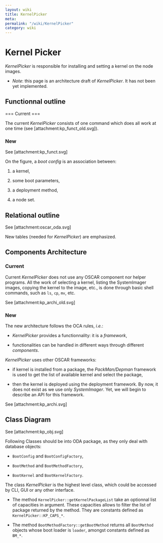 ```yaml
---
layout: wiki
title: KernelPicker
meta: 
permalink: "/wiki/KernelPicker"
category: wiki
---
```

<!-- Name: KernelPicker -->
<!-- Version: 11 -->
<!-- Author: bli -->

# Kernel Picker

*KernelPicker* is responsible for installing and setting a kernel on the node
images. 

* *Note*: this page is an architecture draft of *KernelPicker*. It has not been yet implemented.

## Functionnal outline

=== Current === 

The current *KernelPicker* consists of one command which does all work at one time (see [attachment:kp_funct_old.svg]).

### New

See [attachment:kp_funct.svg]

On the figure, a _boot config_ is an association between:


1. a kernel,

2. some boot parameters,

3. a deployment method,

4. a node set.

## Relational outline

See [attachment:oscar_oda.svg]

New tables (needed for *KernelPicker*) are emphasized.

## Components Architecture

### Current

Current *KernelPicker* does not use any OSCAR component nor helper programs. All the work of selecting a kernel, listing the SystemImager images, copying the kernel to the image, etc., is done through basic shell commands, such as `ls`, `cp`, `mv`, etc.

See [attachment:kp_archi_old.svg]

### New

The new architecture follows the OCA rules, _i.e._:

* *KernelPicker* provides a functionnality: it is a _framework_,

* functionalities can be handled in different ways through different _components_.

*KernelPicker* uses other OSCAR frameworks:

* if kernel is installed from a package, the *PackMan/Depman* framework is used to get the list of available kernel and select the package,

* then the kernel is deployed using the deployment framework. By now, it does not exist as we use only *SystemImager*. Yet, we will begin to describe an API for this framework.

See [attachment:kp_archi.svg]

## Class Diagram

See [attachment:kp_obj.svg]

Following Classes should be into ODA package, as they only deal with database objects:

* `BootConfig` and `BootConfigFactory`,

* `BootMethod` and `BootMethodFactory`,

* `BootKernel` and `BootKernelFactory`.

The class *KernelPicker* is the highest level class, which could be accessed by CLI, GUI or any other interface.

* The method `KernelPicker::getKernelPackageList` take an optionnal list of capacities in argument. These capacities allows to filter the list of package returned by the method. They are constants defined as `KernelPicker::KP_CAPS_*`.

* The method `BootMethodFactory::getBootMethod` returns all `BootMethod` objects whose boot loader is `loader`, amongst constants defined as `BM_*`.